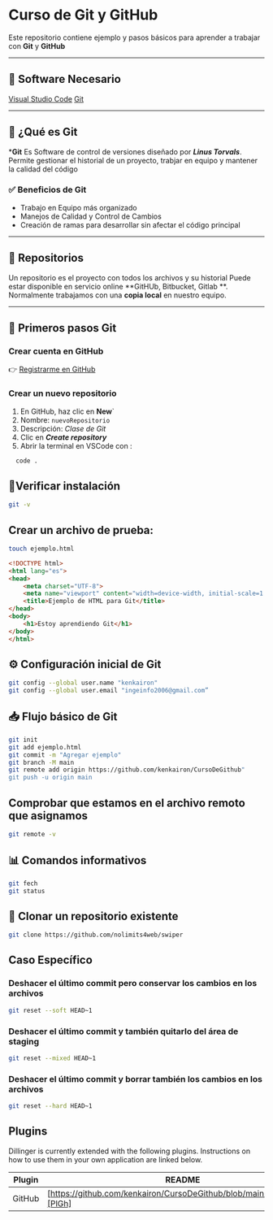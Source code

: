 # Curso de Git y GitHub

Este repositorio contiene ejemplo y pasos básicos para aprender a trabajar con **Git** y **GitHub**

---

## 📌 Software Necesario

[Visual Studio Code](https://code.visualstudio.com/) 
[Git](https://git-scm.com/) 

---

## 🐙 ¿Qué es Git

***Git** Es Software de control de versiones diseñado por ***Linus Torvals***.
Permite gestionar el historial de un proyecto, trabjar en equipo y mantener la calidad del código

### ✅ Beneficios de Git
- Trabajo en Equipo más organizado
- Manejos de Calidad  y Control de Cambios
- Creación de ramas para desarrollar sin afectar el código principal

---

##  📂 Repositorios
Un repositorio es el proyecto con todos los archivos y su historial
Puede estar disponible en servicio online **GitHUb, Bitbucket, Gitlab **.
Normalmente trabajamos con una **copia local** en nuestro equipo.

---

## 🚀 Primeros pasos Git 

### Crear cuenta en GitHub 
👉 [Registrarme en GitHub](https://github.com/)


### Crear un nuevo repositorio
1. En GitHub, haz clic en **New**`
2. Nombre: `nuevoRepositorio`
3. Descripción: *Clase de Git*
4. Clic en ***Create repository***
5. Abrir la terminal en VSCode con :
  ```sh
    code .
  ```


##  🔧Verificar instalación

```sh
git -v 
```
## Crear un archivo de prueba:

```sh
touch ejemplo.html
```

```html
<!DOCTYPE html>
<html lang="es">
<head>
    <meta charset="UTF-8">
    <meta name="viewport" content="width=device-width, initial-scale=1.0">
    <title>Ejemplo de HTML para Git</title>
</head>
<body>
    <h1>Estoy aprendiendo Git</h1>
</body>
</html>
```

## ⚙️ Configuración inicial de Git
```sh
git config --global user.name "kenkairon"
git config --global user.email "ingeinfo2006@gmail.com”
```

## 📥 Flujo básico de Git
```sh
git init 
git add ejemplo.html
git commit -m "Agregar ejemplo"
git branch -M main
git remote add origin https://github.com/kenkairon/CursoDeGithub"
git push -u origin main
```
## Comprobar que estamos en el archivo remoto que asignamos

```sh
git remote -v
```

## 📊 Comandos informativos

```sh
git fech 
git status
```

## 🔄 Clonar un repositorio existente

```sh
git clone https://github.com/nolimits4web/swiper
```

## Caso Específico

### Deshacer el último commit pero conservar los cambios en los archivos
```sh
git reset --soft HEAD~1
```
### Deshacer el último commit y también quitarlo del área de staging
```sh
git reset --mixed HEAD~1
```
### Deshacer el último commit y borrar también los cambios en los archivos
```sh
git reset --hard HEAD~1
```

## Plugins

Dillinger is currently extended with the following plugins.
Instructions on how to use them in your own application are linked below.

| Plugin | README |
| ------ | ------ |    
| GitHub | [https://github.com/kenkairon/CursoDeGithub/blob/main/README.md][PlGh] |
